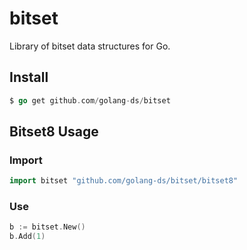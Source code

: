 # bitset
Library of bitset data structures for Go.

## Install

```Go
$ go get github.com/golang-ds/bitset
```

## Bitset8 Usage

### Import

```Go
import bitset "github.com/golang-ds/bitset/bitset8"
```

### Use

```Go
b := bitset.New()
b.Add(1)
```